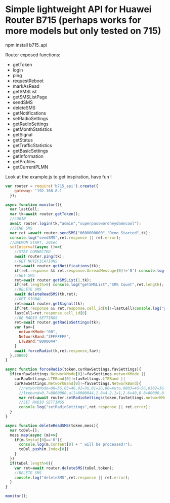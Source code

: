 # Simple lightweight API for Huawei Router B715 (perhaps works for more models but only tested on 715)

npm install b715_api

Router exposed functions:

  * getToken
  * login
  * ping
  * requestReboot
  * markAsRead
  * getSMSList
  * getSMSListPage
  * sendSMS
  * deleteSMS
  * getNotifications
  * setRadioSettings
  * getRadioSettings
  * getMonthStatistics
  * getSignal
  * getStatus
  * getTrafficStatistics
  * getBasicSettings
  * getInformation
  * getProfiles
  * getCurrentPLMN


Look at the example.js to get inspiration, have fun !

```javascript
var router = require('b715_api').create({
    gateway: '192.168.8.1'
  });

async function monitor(){
  var lastCell;
  var tk=await router.getToken();
  //LOGIN
  await router.login(tk,"admin","superpasswordheydamncool");
  //SEND SMS
  var ret =await router.sendSMS("0600000000","Demo Started",tk);
  console.log("sendSMS",ret.response || ret.error);
  //DAEMON START, 20sec
  setInterval(async ()=>{
    //STAY CONNECTED  
    await router.ping(tk);
    //GET NOTIFICATIONS
    ret=await router.getNotifications(tk);
    if(ret.response && ret.response.UnreadMessage[0]!='0') console.log("getNotifications",ret.response || ret.error);
    //GET SMS
    ret=await router.getSMSList(1,tk);
    if(ret.length>0) console.log("getSMSList","SMS Count",ret.length);
    //DELETE SMS
    await deleteReadSMS(tk,ret);
    //GET SIGNAL
    ret=await router.getSignal(tk);
    if(ret.response && ret.response.cell_id[0]!=lastCell)console.log("getSignal: cellID=",ret.response.cell_id[0] || ret.error);
    lastCell=ret.response.cell_id[0]
    //GE RADIO SETTINGS
    ret=await router.getRadioSettings(tk);
    var fav={
      networKMode:"00",
      NetworkBand:"3FFFFFFF",
      LTEBand:"8000044" 
    }
    await forceRadio(tk,ret.response,fav);
  },20000)
}

async function forceRadio(token,curRawSettings,favSettings){
  if(curRawSettings.NetworkMode[0]!=favSettings.networKMode || 
    curRawSettings.LTEBand[0]!=favSettings.LTEBand || 
    curRawSettings.NetworkBand[0]!=favSettings.NetworkBand){
      //networkMode=08=5G,03=4G,02=3G,01=2G,00=Auto,0803=4G+5G,0302=3G+4G
      //lteband=0.7=8000000,all=8000044,1.8=4,2.1=1,2.6=40,0.8=80000,0.9=80
      var ret=await router.setRadioSettings(token,favSettings.networKMode,favSettings.NetworkBand,favSettings.LTEBand);
      //SET RADIO SETTINGS
      console.log("setRadioSettings",ret.response || ret.error);
  }
}

async function deleteReadSMS(token,mess){
  var toDel=[];
  mess.map(async (m)=>{
    if(m.Smstat[0]=='0'){
      console.log(m.Content[0] + " will be processed!");
      toDel.push(m.Index[0])
    }
  })
  if(toDel.length>0){
    var ret=await router.deleteSMS(toDel,token);
    //DELETE SMS
    console.log("deleteSMS",ret.response || ret.error);
  }
}

monitor();
```